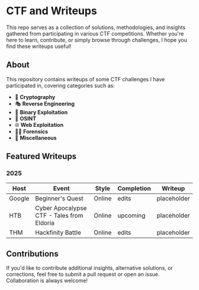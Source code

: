 # CTF and Writeups

This repo serves as a collection of solutions, methodologies, and insights gathered from participating in various CTF competitions. Whether you're here to learn, contribute, or simply browse through challenges, I hope you find these writeups useful!

## About

This repository contains writeups of some CTF challenges I have participated in, covering categories such as:

- 🔐 **Cryptography**
- 🎭 **Reverse Engineering**
- 🐞 **Binary Exploitation**
- 🔮 **OSINT**
- 🌐 **Web Exploitation**
- 🕵️‍♂️ **Forensics**
- 🚀 **Miscellaneous**

## Featured Writeups

### 2025
| Host | Event | Style | Completion | Writeup |
|-----------|----------|----------|----------|---------|
| Google | Beginner's Quest | Online | edits | placeholder |
| HTB | Cyber Apocalypse CTF - Tales from Eldoria | Online | upcoming | placeholder |
| THM | Hackfinity Battle | Online | edits | placeholder |


## Contributions

If you'd like to contribute additional insights, alternative solutions, or corrections, feel free to submit a pull request or open an issue. Collaboration is always welcome!
